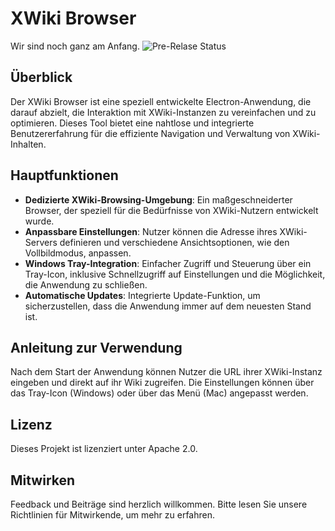 # XWiki Browser
Wir sind noch ganz am Anfang.
![Pre-Relase Status](https://github.com/knowledgebase-consulting/XWiki-Browser/actions/workflows/pre-release.yml/badge.svg)

## Überblick
Der XWiki Browser ist eine speziell entwickelte Electron-Anwendung, die darauf abzielt, die Interaktion mit XWiki-Instanzen zu vereinfachen und zu optimieren. Dieses Tool bietet eine nahtlose und integrierte Benutzererfahrung für die effiziente Navigation und Verwaltung von XWiki-Inhalten.

## Hauptfunktionen
- **Dedizierte XWiki-Browsing-Umgebung**: Ein maßgeschneiderter Browser, der speziell für die Bedürfnisse von XWiki-Nutzern entwickelt wurde.
- **Anpassbare Einstellungen**: Nutzer können die Adresse ihres XWiki-Servers definieren und verschiedene Ansichtsoptionen, wie den Vollbildmodus, anpassen.
- **Windows Tray-Integration**: Einfacher Zugriff und Steuerung über ein Tray-Icon, inklusive Schnellzugriff auf Einstellungen und die Möglichkeit, die Anwendung zu schließen.
- **Automatische Updates**: Integrierte Update-Funktion, um sicherzustellen, dass die Anwendung immer auf dem neuesten Stand ist.

## Anleitung zur Verwendung
Nach dem Start der Anwendung können Nutzer die URL ihrer XWiki-Instanz eingeben und direkt auf ihr Wiki zugreifen. Die Einstellungen können über das Tray-Icon (Windows) oder über das Menü (Mac) angepasst werden.

## Lizenz
Dieses Projekt ist lizenziert unter Apache 2.0.

## Mitwirken
Feedback und Beiträge sind herzlich willkommen. Bitte lesen Sie unsere Richtlinien für Mitwirkende, um mehr zu erfahren.
